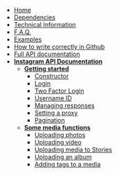 * [Home](https://github.com/mgp25/Instagram-API/wiki)
* [Dependencies](https://github.com/mgp25/Instagram-API/wiki/Dependencies)
* [Technical Information](https://github.com/mgp25/Instagram-API/wiki/Technical-information)
* [F.A.Q.](https://github.com/mgp25/Instagram-API/wiki/FAQ)
* [Examples](https://github.com/mgp25/Instagram-API/tree/master/examples)
* [How to write correctly in Github](https://github.com/mgp25/Instagram-API/wiki/How-to-write-correctly-in-Github)
* [Full API documentation](https://github.com/mgp25/Instagram-API/wiki/API-Documentation)
* **[Instagram API Documentation]()**
  * **[Getting started]()**
    * [Constructor](#constructor)
    * [Login](#login)
    * [Two Factor Login](#two-factor-login)
    * [Username ID](#username-id)
    * [Managing responses](#managing-responses)
    * [Setting a proxy](#setting-a-proxy)
    * [Pagination](#pagination)
  * **[Some media functions](#uploading-media)**
    * [Uploading photos](#uploading-photos)
    * [Uploading video](#uploading-video)
    * [Uploading media to Stories](#uploading-media-to-stories)
    * [Uploading an album](#uploading-an-album)
    * [Adding tags to a media](#adding-tags-to-a-media)